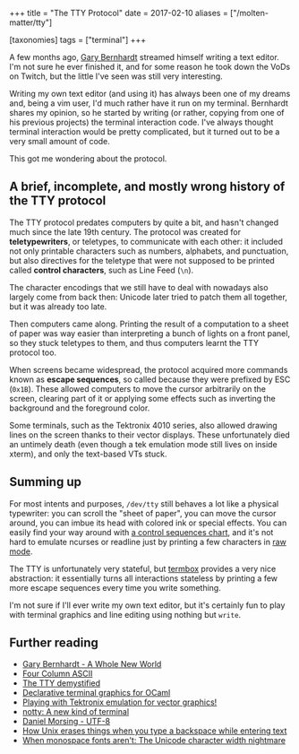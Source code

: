 +++
title = "The TTY Protocol"
date = 2017-02-10
aliases = ["/molten-matter/tty"]

[taxonomies]
tags = ["terminal"]
+++

A few months ago, [Gary Bernhardt](https://destroyallsoftware.com) streamed himself
writing a text editor. I'm not sure he ever finished it, and for some reason he took down
the VoDs on Twitch, but the little I've seen was still very interesting.

Writing my own text editor (and using it) has always been one of my dreams and, being a
vim user, I'd much rather have it run on my terminal. Bernhardt shares my opinion, so he
started by writing (or rather, copying from one of his previous projects) the terminal
interaction code. I've always thought terminal interaction would be pretty complicated,
but it turned out to be a very small amount of code.

This got me wondering about the protocol.

## A brief, incomplete, and mostly wrong history of the TTY protocol

The TTY protocol predates computers by quite a bit, and hasn't changed much since the
late 19th century. The protocol was created for **teletypewriters**, or teletypes,
to communicate with each other: it included not only printable characters such as
numbers, alphabets, and punctuation, but also directives for the teletype that were
not supposed to be printed called **control characters**, such as Line Feed (`\n`).

The character encodings that we still have to deal with nowadays also largely
come from back then: Unicode later tried to patch them all together, but it was already too late.

Then computers came along. Printing the result of a computation to a sheet of paper
was way easier than interpreting a bunch of lights on a front panel, so they stuck
teletypes to them, and thus computers learnt the TTY protocol too.

When screens became widespread, the protocol acquired more commands known as
**escape sequences**, so called because they were prefixed by
ESC (`0x1B`). These allowed computers to move the cursor arbitrarily on the screen,
clearing part of it or applying some effects such as inverting the background and
the foreground color.

Some terminals, such as the Tektronix 4010 series, also allowed drawing lines on
the screen thanks to their vector displays. These unfortunately died an untimely
death (even though a tek emulation mode still lives on inside xterm), and only the
text-based VTs stuck.

## Summing up

For most intents and purposes, `/dev/tty` still behaves a lot like a physical
typewriter: you can scroll the "sheet of paper", you can move the cursor
around, you can imbue its head with colored ink or special effects. You can easily
find your way around with [a control sequences chart](http://www.xfree86.org/4.5.0/ctlseqs.html),
and it's not hard to emulate ncurses or readline just by printing a few characters
in [raw mode](https://en.wikipedia.org/wiki/Cooked_mode).

The TTY is unfortunately very stateful, but [termbox](https://github.com/nsf/termbox)
provides a very nice abstraction: it essentially turns all interactions stateless by printing a few more escape sequences every time you write something.

I'm not sure if I'll ever write my own text editor, but it's certainly fun to play
with terminal graphics and line editing using nothing but `write`.

## Further reading

- [Gary Bernhardt - A Whole New World](https://www.destroyallsoftware.com/talks/a-whole-new-world)
- [Four Column ASCII](https://garbagecollected.org/2017/01/31/four-column-ascii/)
- [The TTY demystified](http://www.linusakesson.net/programming/tty/)
- [Declarative terminal graphics for OCaml](https://github.com/pqwy/notty)
- [Playing with Tektronix emulation for vector graphics!](http://use.perl.org/use.perl.org/_scrottie/journal/39195.html)
- [notty: A new kind of terminal](https://github.com/withoutboats/notty)
- [Daniel Morsing - UTF-8](http://systemswe.love/videos/utf-8)
- [How Unix erases things when you type a backspace while entering text](https://utcc.utoronto.ca/~cks/space/blog/unix/HowUnixBackspaces)
- [When monospace fonts aren't: The Unicode character width nightmare](http://denisbider.blogspot.com/2015/09/when-monospace-fonts-arent-unicode.html)


